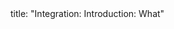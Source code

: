 <frontmatter>
title: "Integration: Introduction: What"
</frontmatter>

<include src="unit-inPage-asFlat.md" boilerplate />